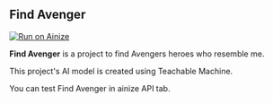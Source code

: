 Find Avenger 
- 
[![Run on Ainize](https://ainize.ai/images/run_on_ainize_button.svg)](https://ainize.web.app/redirect?git_repo=https://github.com/woomurf/findAvenger)

**Find Avenger** is a project to find Avengers heroes who resemble me.

This project's AI model is created using Teachable Machine. 

You can test Find Avenger in ainize API tab. 
